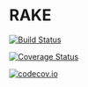 # RAKE

[![Build Status](https://travis-ci.org/jondea/RAKE.jl.svg?branch=master)](https://travis-ci.org/jondea/RAKE.jl)

[![Coverage Status](https://coveralls.io/repos/jondea/RAKE.jl/badge.svg?branch=master&service=github)](https://coveralls.io/github/jondea/RAKE.jl?branch=master)

[![codecov.io](http://codecov.io/github/jondea/RAKE.jl/coverage.svg?branch=master)](http://codecov.io/github/jondea/RAKE.jl?branch=master)
